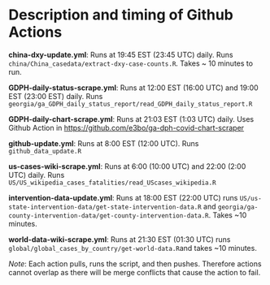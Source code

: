 # Description and timing of Github Actions

**china-dxy-update.yml**: Runs at 19:45 EST (23:45 UTC) daily. Runs `china/China_casedata/extract-dxy-case-counts.R`. Takes ~ 10 minutes to run.

**GDPH-daily-status-scrape.yml**: Runs at 12:00 EST (16:00 UTC) and 19:00 EST (23:00 EST) daily. Runs `georgia/ga_GDPH_daily_status_report/read_GDPH_daily_status_report.R`

**GDPH-daily-chart-scrape.yml**: Runs at 21:03 EST (1:03 UTC) daily. Uses Github Action in https://github.com/e3bo/ga-dph-covid-chart-scraper

**github-update.yml**: Runs at 8:00 EST (12:00 UTC). Runs `github_data_update.R`

**us-cases-wiki-scrape.yml**: Runs at 6:00 (10:00 UTC) and 22:00 (2:00 UTC) daily. Runs `US/US_wikipedia_cases_fatalities/read_UScases_wikipedia.R`

**intervention-data-update.yml**: Runs at 18:00 EST (22:00 UTC) runs `US/us-state-intervention-data/get-state-intervention-data.R` and `georgia/ga-county-intervention-data/get-county-intervention-data.R`. Takes ~10 minutes.

**world-data-wiki-scrape.yml**: Runs at 21:30 EST (01:30 UTC) runs `global/global_cases_by_country/get-world-data.R`and takes ~10 minutes.

*Note*: Each action pulls, runs the script, and then pushes. Therefore actions cannot overlap as there will be merge conflicts that cause the action to fail.
